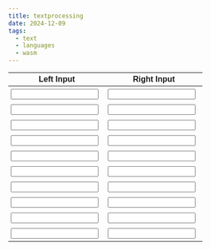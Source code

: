 ```yaml
---
title: textprocessing
date: 2024-12-09
tags:
  - text
  - languages
  - wasm
---
```

<style>
  body { font-family: sans-serif; padding: 20px; }
  table { border-collapse: collapse; width: 100%; }
  td { vertical-align: top; padding: 5px; }
  input { width: 95%; }
</style>
<table>
  <thead>
    <tr><th>Left Input</th><th>Right Input</th></tr>
  </thead>
  <tbody>
    <tr>
      <td><input id="left1" oninput="transformLeftToRight(1)"></td>
      <td><input id="right1" oninput="transformRightToLeft(1)"></td>
    </tr>
    <tr>
      <td><input id="left2" oninput="transformLeftToRight(2)"></td>
      <td><input id="right2" oninput="transformRightToLeft(2)"></td>
    </tr>
    <tr>
      <td><input id="left3" oninput="transformLeftToRight(3)"></td>
      <td><input id="right3" oninput="transformRightToLeft(3)"></td>
    </tr>
    <tr>
      <td><input id="left4" oninput="transformLeftToRight(4)"></td>
      <td><input id="right4" oninput="transformRightToLeft(4)"></td>
    </tr>
    <tr>
      <td><input id="left5" oninput="transformLeftToRight(5)"></td>
      <td><input id="right5" oninput="transformRightToLeft(5)"></td>
    </tr>
    <tr>
      <td><input id="left6" oninput="transformLeftToRight(6)"></td>
      <td><input id="right6" oninput="transformRightToLeft(6)"></td>
    </tr>
    <tr>
      <td><input id="left7" oninput="transformLeftToRight(7)"></td>
      <td><input id="right7" oninput="transformRightToLeft(7)"></td>
    </tr>
    <tr>
      <td><input id="left8" oninput="transformLeftToRight(8)"></td>
      <td><input id="right8" oninput="transformRightToLeft(8)"></td>
    </tr>
    <tr>
      <td><input id="left9" oninput="transformLeftToRight(9)"></td>
      <td><input id="right9" oninput="transformRightToLeft(9)"></td>
    </tr>
    <tr>
      <td><input id="left10" oninput="transformLeftToRight(10)"></td>
      <td><input id="right10" oninput="transformRightToLeft(10)"></td>
    </tr>
  </tbody>
</table>
<script src="/textprocessing/wasm/bootstrap.js"></script>